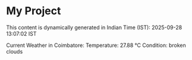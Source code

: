 # My Project

This content is dynamically generated in Indian Time (IST): 2025-09-28 13:07:02 IST


Current Weather in Coimbatore:
Temperature: 27.88 °C
Condition: broken clouds
